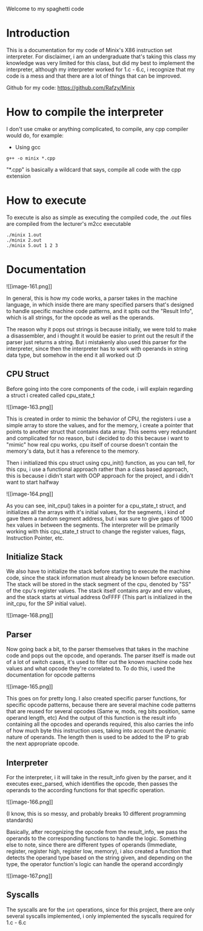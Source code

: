 Welcome to my spaghetti code

# Introduction

This is a documentation for my code of Minix's X86 instruction set interpreter. For disclaimer, i am an undergraduate that's taking this class my knowledge was very limited for this class, but did my best to implement the interpreter, although my interpreter worked for 1.c - 6.c, i recognize that my code is a mess and that there are a lot of things that can be improved.

Github for my code:
https://github.com/Rafzy/Minix

# How to compile the interpreter

I don't use cmake or anything complicated, to compile, any cpp compiler would do, for example:

- Using gcc
```
g++ -o minix *.cpp
```

"\*.cpp" is basically a wildcard that says, compile all code with the cpp extension

# How to execute

To execute is also as simple as executing the compiled code, the .out files are compiled from the lecturer's m2cc executable

```
./minix 1.out
./minix 2.out
./minix 5.out 1 2 3
```

# Documentation

![[image-161.png]]

In general, this is how my code works, a parser takes in the machine language, in which inside there are many specified parsers that's designed to handle specific machine code patterns, and it spits out the "Result Info", which is all strings, for the opcode as well as the operands.

The reason why it pops out strings is because initially, we were told to make a disassembler, and i thought it would be easier to print out the result if the parser just returns a string. But i mistakenly also used this parser for the interpreter, since then the interpreter has to work with operands in string data type, but somehow in the end it all worked out :D

## CPU Struct

Before going into the core components of the code, i will explain regarding a struct i created called cpu_state_t

![[image-163.png]]

This is created in order to mimic the behavior of CPU, the registers i use a simple array to store the values, and for the memory, i create a pointer that points to another struct that contains data array. 
This seems very redundant and complicated for no reason, but i decided to do this because i want to "mimic" how real cpu works, cpu itself of course doesn't contain the memory's data, but it has a reference to the memory.

Then i initialized this cpu struct using cpu_init() function, as you can tell, for this cpu, i use a functional approach rather than a class based approach, this is because i didn't start with OOP approach for the project, and i didn't want to start halfway

![[image-164.png]]

As you can see, init_cpu() takes in a pointer for a cpu_state_t struct, and initializes all the arrays with it's initial values, for the segments, i kind of gave them a random segment address, but i was sure to give gaps of 1000 hex values in between the segments.
The interpreter will be primarily working with this cpu_state_t struct to change the register values, flags, Instruction Pointer, etc.

## Initialize Stack

We also have to initialize the stack before starting to execute the machine code, since the stack information must already be known before execution.
The stack will be stored in the stack segment of the cpu, denoted by "SS" of the cpu's register values.
The stack itself contains argv and env values, and the stack starts at virtual address 0xFFFF (This part is initialized in the init_cpu, for the SP initial value).

![[image-168.png]]

## Parser

Now going back a bit, to the parser themselves that takes in the machine code and pops out the opcode, and operands.
The parser itself is made out of a lot of switch cases, it's used to filter out the known machine code hex values and what opcode they're correlated to.
To do this, i used the documentation for opcode patterns


![[image-165.png]]


This goes on for pretty long.
I also created specific parser functions, for specific opcode patterns, because there are several machine code patterns that are reused for several opcodes (Same w, mods, reg bits position, same operand length, etc)
And the output of this function is the result info containing all the opcodes and operands required, this also carries the info of how much byte this instruction uses, taking into account the dynamic nature of operands. The length then is used to be added to the IP to grab the next appropriate opcode.


## Interpreter

For the interpreter, i it will take in the result_info given by the parser, and it executes exec_parsed, which identifies the opcode, then passes the operands to the according functions for that specific operation.

![[image-166.png]]

(I know, this is so messy, and probably breaks 10 different programming standards)

Basically, after recognizing the opcode from the result_info, we pass the operands to the corresponding functions to handle the logic. Something else to note, since there are different types of operands (Immediate, register, register high, register low, memory), i also created a function that detects the operand type based on the string given, and depending on the type, the operator function's logic can handle the operand accordingly

![[image-167.png]]


## Syscalls

The syscalls are for the `int` operations, since for this project, there are only several syscalls implemented, i only implemented the syscalls required for 1.c - 6.c

